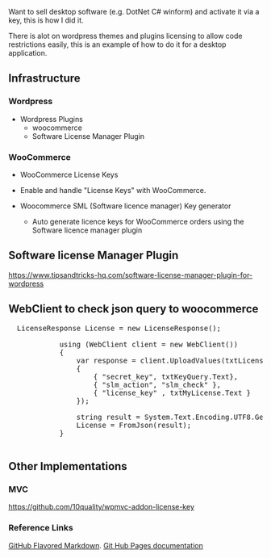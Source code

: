 Want to sell desktop software (e.g. DotNet C# winform) and activate it via a key, this is how I did it.

 There is alot on wordpress themes and plugins licensing to allow code restrictions easily, this is an example of how to do it for a desktop application.

## Infrastructure

### Wordpress

  * Wordpress Plugins
    * woocommerce
    * Software License Manager Plugin

### WooCommerce

 * WooCommerce License Keys
  * Enable and handle "License Keys" with WooCommerce.


 * Woocommerce SML (Software licence manager) Key generator
	 * Auto generate licence keys for WooCommerce orders using the Software licence manager plugin


## Software license Manager Plugin

https://www.tipsandtricks-hq.com/software-license-manager-plugin-for-wordpress


## WebClient to check json query to woocommerce

<pre>
  LicenseResponse License = new LicenseResponse();

            using (WebClient client = new WebClient())
            {
                var response = client.UploadValues(txtLicenseServer.Text, new NameValueCollection()
                {
                    { "secret_key", txtKeyQuery.Text},
                    { "slm_action", "slm_check" },
                    { "license_key" , txtMyLicense.Text }
                });

                string result = System.Text.Encoding.UTF8.GetString(response);
                License = FromJson<LicenseResponse>(result);
            }
	    </pre>
## Other Implementations

### MVC
https://github.com/10quality/wpmvc-addon-license-key


### Reference Links 
[GitHub Flavored Markdown](https://guides.github.com/features/mastering-markdown/).
[Git Hub Pages documentation](https://help.github.com/categories/github-pages-basics/)
